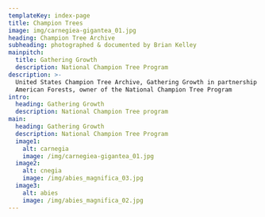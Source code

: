 ```yaml
---
templateKey: index-page
title: Champion Trees
image: img/carnegiea-gigantea_01.jpg
heading: Champion Tree Archive
subheading: photographed & documented by Brian Kelley
mainpitch:
  title: Gathering Growth
  description: National Champion Tree Program
description: >-
  United States Champion Tree Archive, Gathering Growth in partnership with
  American Forests, owner of the National Champion Tree Program
intro:
  heading: Gathering Growth
  description: National Champion Tree program
main:
  heading: Gathering Growth
  description: National Champion Tree Program
  image1:
    alt: carnegia
    image: /img/carnegiea-gigantea_01.jpg
  image2:
    alt: cnegia
    image: /img/abies_magnifica_03.jpg
  image3:
    alt: abies
    image: /img/abies_magnifica_02.jpg
---
```



